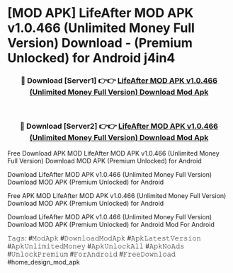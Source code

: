 # [MOD APK] LifeAfter MOD APK v1.0.466 (Unlimited Money Full Version) Download - (Premium Unlocked) for Android j4in4



<div align="center">
<h3>🔴 Download [Server1] 👉👉 <a href="https://momento.my/?title=LifeAfter_MOD_APK_v1.0.466_(Unlimited_Money_Full_Version)_Download">LifeAfter MOD APK v1.0.466 (Unlimited Money Full Version) Download Mod Apk</a></h3><br>

<h3>🔴 Download [Server2] 👉👉 <a href="https://momento.my/?title=LifeAfter_MOD_APK_v1.0.466_(Unlimited_Money_Full_Version)_Download">LifeAfter MOD APK v1.0.466 (Unlimited Money Full Version) Download Mod Apk</a></h3>
</div>



Free Download APK MOD LifeAfter MOD APK v1.0.466 (Unlimited Money Full Version) Download MOD APK (Premium Unlocked) for Android

Download LifeAfter MOD APK v1.0.466 (Unlimited Money Full Version) Download MOD APK (Premium Unlocked) for Android

Free APK MOD LifeAfter MOD APK v1.0.466 (Unlimited Money Full Version) Download MOD APK (Premium Unlocked) for Android

Download LifeAfter MOD APK v1.0.466 (Unlimited Money Full Version) Download MOD APK (Premium Unlocked) for Android Mod For Android

𝚃𝚊𝚐𝚜: #𝙼𝚘𝚍𝙰𝚙𝚔 #𝙳𝚘𝚠𝚗𝚕𝚘𝚊𝚍𝙼𝚘𝚍𝙰𝚙𝚔 #𝙰𝚙𝚔𝙻𝚊𝚝𝚎𝚜𝚝𝚅𝚎𝚛𝚜𝚒𝚘𝚗 #𝙰𝚙𝚔𝚄𝚗𝚕𝚒𝚖𝚒𝚝𝚎𝚍𝙼𝚘𝚗𝚎𝚢 #𝙰𝚙𝚔𝚄𝚗𝚕𝚘𝚌𝚔𝙰𝚕𝚕 #𝙰𝚙𝚔𝙽𝚘𝙰𝚍𝚜 #𝚄𝚗𝚕𝚘𝚌𝚔𝙿𝚛𝚎𝚖𝚒𝚞𝚖 #𝙵𝚘𝚛𝙰𝚗𝚍𝚛𝚘𝚒𝚍 #𝙵𝚛𝚎𝚎𝙳𝚘𝚠𝚗𝚕𝚘𝚊𝚍 #home_design_mod_apk
